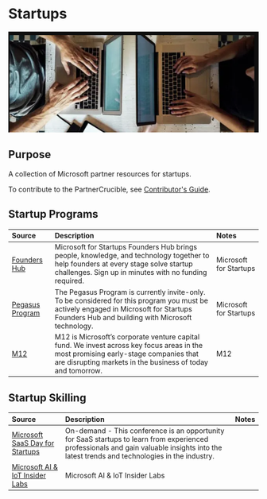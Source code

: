 # Startups

![SaaS](./Library/crucible-startup.png)


## Purpose

A collection of Microsoft partner resources for startups.

To contribute to the PartnerCrucible, see [Contributor's Guide](ContributorsGuide).


## Startup Programs

Source | Description | Notes
:----- | :-----  | :-----
[Founders Hub](https://www.microsoft.com/en-us/startups/) | Microsoft for Startups Founders Hub brings people, knowledge, and technology together to help founders at every stage solve startup challenges. Sign up in minutes with no funding required. | Microsoft for Startups
[Pegasus Program](https://www.microsoft.com/en-us/startups/pegasus) | The Pegasus Program is currently invite-only. To be considered for this program you must be actively engaged in Microsoft for Startups Founders Hub and building with Microsoft technology.  | Microsoft for Startups
[M12](https://m12.vc​)| M12 is Microsoft’s corporate venture capital fund. We invest across key focus areas in the most promising early-stage companies that are disrupting markets in the business of today and tomorrow. | M12

## Startup Skilling

Source | Description | Notes
:----- | :-----  | :-----
[Microsoft SaaS Day for Startups](https://info.microsoft.com/WE-ISV-CATALOG-FY23-05May-09-Microsoft-SaaS-Academy-for-Startups-SREVM9822_Catalog-Display-Page.html?wt.mc_id=AID3058359_QSG_BLOG_640895) | On-demand - This conference is an opportunity for SaaS startups to learn from experienced professionals and gain valuable insights into the latest trends and technologies in the industry.  | 
[Microsoft AI & IoT Insider Labs](https://aiotlabs.microsoft.com/p/apply)| Microsoft AI & IoT Insider Labs


